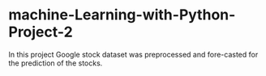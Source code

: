 # machine-Learning-with-Python-Project-2
In this project Google stock dataset was preprocessed and fore-casted for the prediction of the stocks. 
